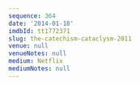 ```yaml
---
sequence: 364
date: '2014-01-18'
imdbId: tt1772371
slug: the-catechism-cataclysm-2011
venue: null
venueNotes: null
medium: Netflix
mediumNotes: null
---
```



